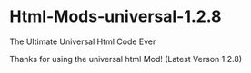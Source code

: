 # Html-Mods-universal-1.2.8
The Ultimate Universal Html Code Ever

Thanks for using the universal html Mod! (Latest Verson 1.2.8)
